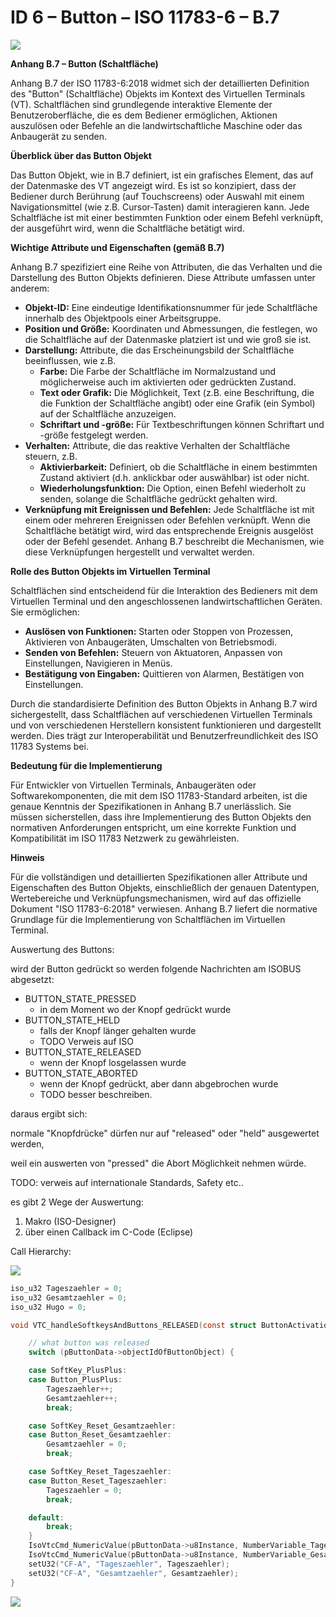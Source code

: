 # ID 6 – Button – ISO 11783-6 – B.7

![](https://user-images.githubusercontent.com/69573151/94337426-7d6dcf00-ffea-11ea-8ab0-ca710054a888.png)


**Anhang B.7 – Button (Schaltfläche)**

Anhang B.7 der ISO 11783-6:2018 widmet sich der detaillierten Definition des "Button" (Schaltfläche) Objekts im Kontext des Virtuellen Terminals (VT). Schaltflächen sind grundlegende interaktive Elemente der Benutzeroberfläche, die es dem Bediener ermöglichen, Aktionen auszulösen oder Befehle an die landwirtschaftliche Maschine oder das Anbaugerät zu senden.

**Überblick über das Button Objekt**

Das Button Objekt, wie in B.7 definiert, ist ein grafisches Element, das auf der Datenmaske des VT angezeigt wird. Es ist so konzipiert, dass der Bediener durch Berührung (auf Touchscreens) oder Auswahl mit einem Navigationsmittel (wie z.B. Cursor-Tasten) damit interagieren kann. Jede Schaltfläche ist mit einer bestimmten Funktion oder einem Befehl verknüpft, der ausgeführt wird, wenn die Schaltfläche betätigt wird.

**Wichtige Attribute und Eigenschaften (gemäß B.7)**

Anhang B.7 spezifiziert eine Reihe von Attributen, die das Verhalten und die Darstellung des Button Objekts definieren. Diese Attribute umfassen unter anderem:

- **Objekt-ID:** Eine eindeutige Identifikationsnummer für jede Schaltfläche innerhalb des Objektpools einer Arbeitsgruppe.
- **Position und Größe:** Koordinaten und Abmessungen, die festlegen, wo die Schaltfläche auf der Datenmaske platziert ist und wie groß sie ist.
- **Darstellung:** Attribute, die das Erscheinungsbild der Schaltfläche beeinflussen, wie z.B.
    - **Farbe:** Die Farbe der Schaltfläche im Normalzustand und möglicherweise auch im aktivierten oder gedrückten Zustand.
    - **Text oder Grafik:** Die Möglichkeit, Text (z.B. eine Beschriftung, die die Funktion der Schaltfläche angibt) oder eine Grafik (ein Symbol) auf der Schaltfläche anzuzeigen.
    - **Schriftart und -größe:** Für Textbeschriftungen können Schriftart und -größe festgelegt werden.
- **Verhalten:** Attribute, die das reaktive Verhalten der Schaltfläche steuern, z.B.
    - **Aktivierbarkeit:** Definiert, ob die Schaltfläche in einem bestimmten Zustand aktiviert (d.h. anklickbar oder auswählbar) ist oder nicht.
    - **Wiederholungsfunktion:** Die Option, einen Befehl wiederholt zu senden, solange die Schaltfläche gedrückt gehalten wird.
- **Verknüpfung mit Ereignissen und Befehlen:** Jede Schaltfläche ist mit einem oder mehreren Ereignissen oder Befehlen verknüpft. Wenn die Schaltfläche betätigt wird, wird das entsprechende Ereignis ausgelöst oder der Befehl gesendet. Anhang B.7 beschreibt die Mechanismen, wie diese Verknüpfungen hergestellt und verwaltet werden.

**Rolle des Button Objekts im Virtuellen Terminal**

Schaltflächen sind entscheidend für die Interaktion des Bedieners mit dem Virtuellen Terminal und den angeschlossenen landwirtschaftlichen Geräten. Sie ermöglichen:

- **Auslösen von Funktionen:** Starten oder Stoppen von Prozessen, Aktivieren von Anbaugeräten, Umschalten von Betriebsmodi.
- **Senden von Befehlen:** Steuern von Aktuatoren, Anpassen von Einstellungen, Navigieren in Menüs.
- **Bestätigung von Eingaben:** Quittieren von Alarmen, Bestätigen von Einstellungen.

Durch die standardisierte Definition des Button Objekts in Anhang B.7 wird sichergestellt, dass Schaltflächen auf verschiedenen Virtuellen Terminals und von verschiedenen Herstellern konsistent funktionieren und dargestellt werden. Dies trägt zur Interoperabilität und Benutzerfreundlichkeit des ISO 11783 Systems bei.

**Bedeutung für die Implementierung**

Für Entwickler von Virtuellen Terminals, Anbaugeräten oder Softwarekomponenten, die mit dem ISO 11783-Standard arbeiten, ist die genaue Kenntnis der Spezifikationen in Anhang B.7 unerlässlich. Sie müssen sicherstellen, dass ihre Implementierung des Button Objekts den normativen Anforderungen entspricht, um eine korrekte Funktion und Kompatibilität im ISO 11783 Netzwerk zu gewährleisten.

**Hinweis**

Für die vollständigen und detaillierten Spezifikationen aller Attribute und Eigenschaften des Button Objekts, einschließlich der genauen Datentypen, Wertebereiche und Verknüpfungsmechanismen, wird auf das offizielle Dokument "ISO 11783-6:2018" verwiesen. Anhang B.7 liefert die normative Grundlage für die Implementierung von Schaltflächen im Virtuellen Terminal.


Auswertung des Buttons:

wird der Button gedrückt so werden folgende Nachrichten am ISOBUS abgesetzt:

*   BUTTON\_STATE\_PRESSED
    *   in dem Moment wo der Knopf gedrückt wurde
*   BUTTON\_STATE\_HELD
    *   falls der Knopf länger gehalten wurde
    *   TODO Verweis auf ISO
*   BUTTON\_STATE\_RELEASED
    *   wenn der Knopf losgelassen wurde
*   BUTTON\_STATE\_ABORTED
    *   wenn der Knopf gedrückt, aber dann abgebrochen wurde
    *   TODO besser beschreiben.

daraus ergibt sich:

normale "Knopfdrücke" dürfen nur auf "released" oder "held" ausgewertet werden, 

weil ein auswerten von "pressed" die Abort Möglichkeit nehmen würde. 

TODO: verweis auf internationale Standards, Safety etc.. 

es gibt 2 Wege der Auswertung: 

1.  Makro (ISO-Designer)
2.  über einen Callback im C-Code (Eclipse)

Call Hierarchy:

![](https://user-images.githubusercontent.com/69573151/94337621-210baf00-ffec-11ea-9ec0-fe4a7e7c418b.png)

```c
iso_u32 Tageszaehler = 0;
iso_u32 Gesamtzaehler = 0;
iso_u32 Hugo = 0;

void VTC_handleSoftkeysAndButtons_RELEASED(const struct ButtonActivation_S *pButtonData) {

    // what button was released
    switch (pButtonData->objectIdOfButtonObject) {

    case SoftKey_PlusPlus:
    case Button_PlusPlus:
        Tageszaehler++;
        Gesamtzaehler++;
        break;

    case SoftKey_Reset_Gesamtzaehler:
    case Button_Reset_Gesamtzaehler:
        Gesamtzaehler = 0;
        break;

    case SoftKey_Reset_Tageszaehler:
    case Button_Reset_Tageszaehler:
        Tageszaehler = 0;
        break;

    default:
        break;
    }
    IsoVtcCmd_NumericValue(pButtonData->u8Instance, NumberVariable_Tageszaehler, Tageszaehler);
    IsoVtcCmd_NumericValue(pButtonData->u8Instance, NumberVariable_Gesamtzaehler, Gesamtzaehler);
    setU32("CF-A", "Tageszaehler", Tageszaehler);
    setU32("CF-A", "Gesamtzaehler", Gesamtzaehler);
}
```

![](https://user-images.githubusercontent.com/69573151/94602909-cbf2c600-0295-11eb-946a-a68b45b3eccc.png)
